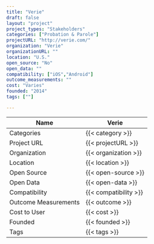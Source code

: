 ```yaml
---
title: "Verie"
draft: false
layout: "project"
project_types: "Stakeholders"
categories: ["Probation & Parole"]
projectURL: "http://verie.com/"
organization: "Verie"
organizationURL: ""
location: "U.S."
open_source: "No"
open_data: ""
compatibility: ["iOS","Android"]
outcome_measurements: ""
cost: "Varies"
founded: "2014"
tags: [""]

---
```



Name                    |  Verie    
------------------------|----
Categories              | {{< category >}} 
Project URL             | {{< projectURL >}} 
Organization            | {{< organization >}} 
Location                | {{< location >}} 
Open Source             | {{< open-source >}} 
Open Data               | {{< open-data >}} 
Compatibility           | {{< compatibility >}} 
Outcome Measurements    | {{< outcome >}} 
Cost to User            | {{< cost >}} 
Founded                 | {{< founded >}} 
Tags                    | {{< tags >}} 

